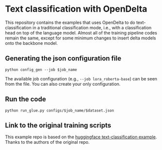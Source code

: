# Text classification with OpenDelta
This repository contains the examples that uses OpenDelta to do text-classification in a traditional classification mode, i.e., with a classification head on top of the language model. Almost all of the training pipeline codes remain the same, except for some minimum changes to insert delta models onto the backbone model. 


## Generating the json configuration file

```
python config_gen --job $job_name

```
The available job configuration (e.g., `--job lora_roberta-base`) can be seen from the file. You can also
create your only configuration.


## Run the code

```
python run_glue.py configs/$job_name/$dataset.json
```



## Link to the original training scripts
This example repo is based on the [huggingface text-classification example](https://github.com/huggingface/transformers/tree/master/examples/pytorch/text-classification). Thanks to the authors of the original repo. 
